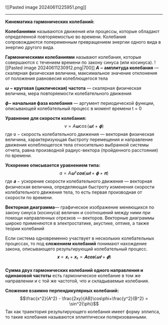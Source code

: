  ![[Pasted image 20240611225951.png]]

---

**Кинематика гармонических колебаний:**

**Колебаниями** называются движения или процессы, которые обладают
определенной повторяемостью во времени. Колебания сопровождаются
попеременным превращением энергии одного вида в энергию другого вида.

**Гармоническими колебаниями** называют колебания, которые совершаются с
течением времени по закону синуса (или косинуса).
![[Pasted image 20240611230912.png|700]]
**$A$ − амплитуда колебания** — скалярная физическая величина, максимальное
значение отклонения от положения равновесия колеблющегося тела

**$ω$ − круговая (циклическая) частота** — скалярная физическая величина, мера
повторяемости колебательного движения

 **$\phi$− начальная фаза колебания** — аргумент периодической функции,
описывающей колебательный процесс в момент времени t = 0

**Уравнение для скорости колебания:** $$v = A𝛚 \cos( 𝛚t + 𝛟)$$где ʋ − скорость колебательного движения — векторная физическая величина, характеризующая быстроту перемещения и направление движения колеблющегося тела относительно выбранной системы отчета, равна производной радиус-вектора (пройденного расстояния) по времени.

**Ускорение описывается уравнением типа:**$$ a = A𝛚² 𝐜𝐨𝐬( 𝛚𝐭 + 𝛟 + 𝛑)$$где 𝒂 − ускорение скорости колебательного движения — векторная физическая величина, определяющая быстроту изменения скорости колебательного движения тела, то есть первая производная от скорости по времени.

**Векторная диаграмма**— графическое изображение меняющихся по закону синуса (косинуса) величин и соотношений между ними при помощи направленных отрезков — векторов. Векторные диаграммы широко применяются в электростатике, акустике, оптике, а также теории колебаний

Если система одновременно участвует в нескольких колебательных процессах, то под **сложением колебаний** понимают нахождение закона, описывающего результирующий колебательный процесс. $$𝐱 = 𝐱₁ + 𝐱₂ = 𝐀𝐜𝐨𝐬(𝝎𝒕 + 𝝓)$$  
**Сумма двух гармонических колебаний одного направления и одинаковой частоты** есть гармоническое колебание в том же направлении и с той же частотой, что и складываемые колебания.

**Сложение взаимно перпендикулярных колебаний:**$$\frac{x^2}{A^2} - \frac{2xy}{AB}\cos\phi+\frac{y^2}{B^2} = \sin^2{\phi}$$
Так как траектория результирующего колебания имеет форму эллипса, то такие колебания называются эллиптически поляризованными.


